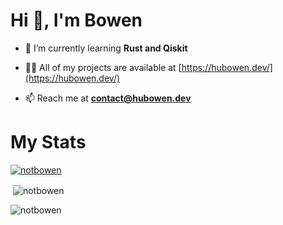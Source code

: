 # Hi 👋, I'm Bowen

- 🌱 I’m currently learning **Rust and Qiskit**

- 👨‍💻 All of my projects are available at [https://hubowen.dev/](https://hubowen.dev/)

- 📫 Reach me at **contact@hubowen.dev**

# My Stats

<p align="left"> <a href="https://github.com/ryo-ma/github-profile-trophy"><img src="https://github-profile-trophy.vercel.app/?username=notbowen&theme=onedark&rank=-C,-B&column=3" alt="notbowen" /></a> </p>

<p>&nbsp;<img align="center" src="https://github-readme-stats.vercel.app/api?username=notbowen&show_icons=true&locale=en&theme=gruvbox" alt="notbowen" /></p>

<p><img align="left" src="https://github-readme-stats.vercel.app/api/top-langs?username=notbowen&show_icons=true&locale=en&layout=compact&theme=gruvbox" alt="notbowen" /></p>
